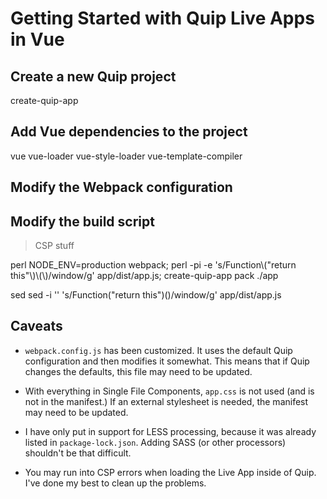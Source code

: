 # Getting Started with Quip Live Apps in Vue

## Create a new Quip project

create-quip-app

## Add Vue dependencies to the project

vue
vue-loader
vue-style-loader
vue-template-compiler

## Modify the Webpack configuration

## Modify the build script

> CSP stuff

perl
NODE_ENV=production webpack; perl -pi -e 's/Function\\(\"return this\"\\)\\(\\)/window/g' app/dist/app.js; create-quip-app pack ./app

sed
sed -i '' 's/Function(\"return this\")()/window/g' app/dist/app.js

## Caveats

* `webpack.config.js` has been customized.  It uses the default Quip configuration and then modifies it somewhat.  This means that if Quip changes the defaults, this file may need to be updated.

* With everything in Single File Components, `app.css` is not used (and is not in the manifest.)  If an external stylesheet is needed, the manifest may need to be updated.

* I have only put in support for LESS processing, because it was already listed in `package-lock.json`.  Adding SASS (or other processors) shouldn't be that difficult.

* You may run into CSP errors when loading the Live App inside of Quip.  I've done my best to clean up the problems.
